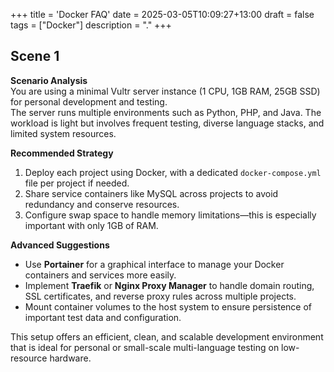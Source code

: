+++
title = 'Docker FAQ'
date = 2025-03-05T10:09:27+13:00
draft = false
tags = ["Docker"]
description = "."
+++

## Scene 1 
**Scenario Analysis**  
You are using a minimal Vultr server instance (1 CPU, 1GB RAM, 25GB SSD) for personal development and testing.  
The server runs multiple environments such as Python, PHP, and Java. The workload is light but involves frequent testing, diverse language stacks, and limited system resources.

**Recommended Strategy**  
1. Deploy each project using Docker, with a dedicated `docker-compose.yml` file per project if needed.  
2. Share service containers like MySQL across projects to avoid redundancy and conserve resources.  
3. Configure swap space to handle memory limitations—this is especially important with only 1GB of RAM.

**Advanced Suggestions**  
- Use **Portainer** for a graphical interface to manage your Docker containers and services more easily.  
- Implement **Traefik** or **Nginx Proxy Manager** to handle domain routing, SSL certificates, and reverse proxy rules across multiple projects.  
- Mount container volumes to the host system to ensure persistence of important test data and configuration.

This setup offers an efficient, clean, and scalable development environment that is ideal for personal or small-scale multi-language testing on low-resource hardware.

